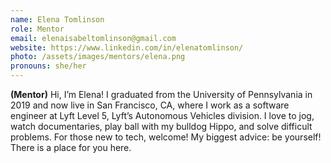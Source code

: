 ```yaml
---
name: Elena Tomlinson
role: Mentor
email: elenaisabeltomlinson@gmail.com
website: https://www.linkedin.com/in/elenatomlinson/
photo: /assets/images/mentors/elena.png
pronouns: she/her
---
```



**(Mentor)** Hi, I’m Elena! I graduated from the University of Pennsylvania in 2019 and now live in San Francisco, CA, where I work as a software engineer at Lyft Level 5, Lyft’s Autonomous Vehicles division. I love to jog, watch documentaries, play ball with my bulldog Hippo, and solve difficult problems. For those new to tech, welcome! My biggest advice: be yourself! There is a place for you here.



